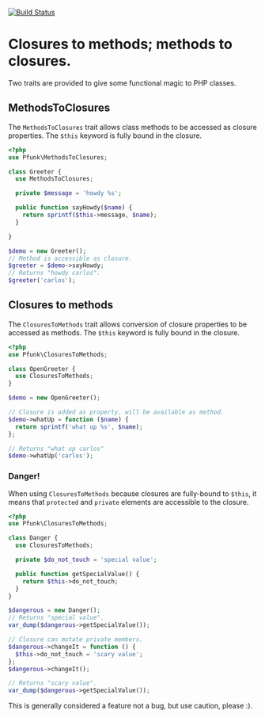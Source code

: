 [![Build Status](https://travis-ci.org/c4rl/pfunk.svg?branch=master)](https://travis-ci.org/c4rl/pfunk)

# Closures to methods; methods to closures.

Two traits are provided to give some functional magic to PHP classes.

## MethodsToClosures

The `MethodsToClosures` trait allows class methods to be accessed as closure
properties. The `$this` keyword is fully bound in the closure.

```php
<?php
use Pfunk\MethodsToClosures;

class Greeter {
  use MethodsToClosures;

  private $message = 'howdy %s';

  public function sayHowdy($name) {
    return sprintf($this->message, $name);
  }

}

$demo = new Greeter();
// Method is accessible as closure.
$greeter = $demo->sayHowdy;
// Returns "howdy carlos".
$greeter('carlos');
```

## Closures to methods

The `ClosuresToMethods` trait allows conversion of closure properties to be
accessed as methods. The `$this` keyword is fully bound in the closure.

```php
<?php
use Pfunk\ClosuresToMethods;

class OpenGreeter {
  use ClosuresToMethods;
}

$demo = new OpenGreeter();

// Closure is added as property, will be available as method.
$demo->whatUp = function ($name) {
  return sprintf('what up %s', $name);
};

// Returns "what up carlos"
$demo->whatUp('carlos');
```

### Danger! 

When using `ClosuresToMethods` because closures are fully-bound to `$this`,
it means that `protected` and `private` elements are accessible to the closure.

```php
<?php
use Pfunk\ClosuresToMethods;

class Danger {
  use ClosuresToMethods;

  private $do_not_touch = 'special value';

  public function getSpecialValue() {
    return $this->do_not_touch;
  }
}

$dangerous = new Danger();
// Returns "special value".
var_dump($dangerous->getSpecialValue());

// Closure can mutate private members.
$dangerous->changeIt = function () {
  $this->do_not_touch = 'scary value';
};
$dangerous->changeIt();

// Returns "scary value".
var_dump($dangerous->getSpecialValue());
```

This is generally considered a feature not a bug, but use caution, please :).
